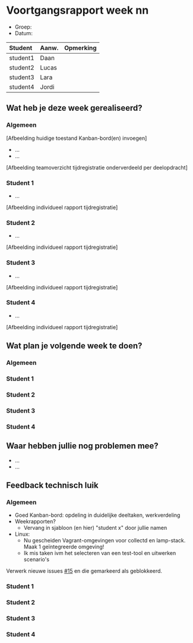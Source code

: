 # Voortgangsrapport week nn

* Groep:
* Datum:

| Student  | Aanw. | Opmerking |
| :---     | :---  | :---      |
| student1 | Daan  |           |
| student2 | Lucas |           |
| student3 | Lara  |           |
| student4 | Jordi |           |

## Wat heb je deze week gerealiseerd?

### Algemeen

[Afbeelding huidige toestand Kanban-bord(en) invoegen]

* ...
* ...

[Afbeelding teamoverzicht tijdregistratie onderverdeeld per deelopdracht]

### Student 1

* ...

[Afbeelding individueel rapport tijdregistratie]

### Student 2

* ...

[Afbeelding individueel rapport tijdregistratie]

### Student 3

* ...

[Afbeelding individueel rapport tijdregistratie]

### Student 4

* ...

[Afbeelding individueel rapport tijdregistratie]

## Wat plan je volgende week te doen?

### Algemeen
### Student 1
### Student 2
### Student 3
### Student 4

## Waar hebben jullie nog problemen mee?

* ...
* ...

## Feedback technisch luik

### Algemeen

* Goed Kanban-bord: opdeling in duidelijke deeltaken, werkverdeling
* Weekrapporten?
    * Vervang in sjabloon (en hier) "student x" door jullie namen
* Linux:
    * Nu gescheiden Vagrant-omgevingen voor collectd en lamp-stack. Maak 1 geïntegreerde omgeving!
    * Ik mis taken ivm het selecteren van een test-tool en uitwerken scenario's

Verwerk nieuwe issues [#15](https://huboard.com/HoGentTIN/ops3-g01/#/issues/111118691) en die gemarkeerd als geblokkeerd.

### Student 1
### Student 2
### Student 3
### Student 4


